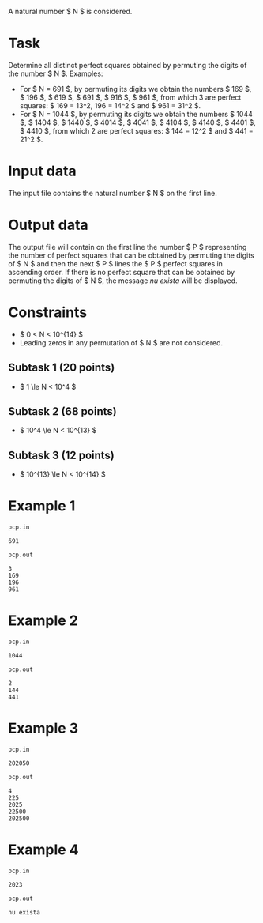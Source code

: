 A natural number $ N $ is considered.

# Task

Determine all distinct perfect squares obtained by permuting the digits of the number $ N $. Examples:
- For $ N = 691 $, by permuting its digits we obtain the numbers $ 169 $, $ 196 $, $ 619 $, $ 691 $, $ 916 $, $ 961 $, from which 3 are perfect squares: 
  $ 169 = 13^2, 196 = 14^2 $ and $ 961 = 31^2 $.
- For $ N = 1044 $, by permuting its digits we obtain the numbers $ 1044 $, $ 1404 $, $ 1440 $, $ 4014 $, $ 4041 $, $ 4104 $, $ 4140 $, $ 4401 $, $ 4410 $, from which 2 are perfect squares: 
  $ 144 = 12^2 $ and $ 441 = 21^2 $.

# Input data

The input file contains the natural number $ N $ on the first line.

# Output data

The output file will contain on the first line the number $ P $ representing the number of perfect squares that can be obtained by permuting the digits of $ N $ and then the next $ P $ lines the $ P $ perfect squares in ascending order.
If there is no perfect square that can be obtained by permuting the digits of $ N $, the message *nu exista* will be displayed.

# Constraints

- $ 0 < N < 10^{14} $
- Leading zeros in any permutation of $ N $ are not considered.

## Subtask 1 (20 points)
- $ 1 \le N < 10^4 $

## Subtask 2 (68 points)
- $ 10^4 \le N < 10^{13} $

## Subtask 3 (12 points)
- $ 10^{13} \le N < 10^{14} $

# Example 1

`pcp.in`
```
691
```

`pcp.out`
```
3
169
196
961
```

# Example 2

`pcp.in`
```
1044
```

`pcp.out`
```
2
144
441
```

# Example 3

`pcp.in`
```
202050
```

`pcp.out`
```
4
225
2025
22500
202500
```

# Example 4

`pcp.in`
```
2023
```

`pcp.out`
```
nu exista
